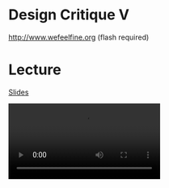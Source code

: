 # Design Critique V

<http://www.wefeelfine.org> (flash required)

# Lecture

[Slides](cdn://slides/09-Interaction.pdf)

![videoplayer](cdn://video/lecture010.mp4)
